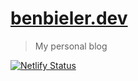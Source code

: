 # [benbieler.dev](https://benbieler.dev)
> My personal blog

[![Netlify Status](https://api.netlify.com/api/v1/badges/dc2eeda8-3a30-4d49-8e2f-93a2e86d1d42/deploy-status)](https://app.netlify.com/sites/adoring-kare-b12798/deploys)
